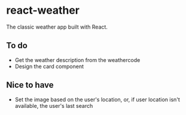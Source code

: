 # react-weather

The classic weather app built with React.

## To do

* Get the weather description from the weathercode 
* Design the card component

## Nice to have

* Set the image based on the user's location, or, if user location isn't available, the user's last search
